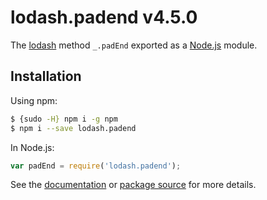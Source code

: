 # lodash.padend v4.5.0

The [lodash](https://lodash.com/) method `_.padEnd` exported as a [Node.js](https://nodejs.org/) module.

## Installation

Using npm:
```bash
$ {sudo -H} npm i -g npm
$ npm i --save lodash.padend
```

In Node.js:
```js
var padEnd = require('lodash.padend');
```

See the [documentation](https://lodash.com/docs#padEnd) or [package source](https://github.com/lodash/lodash/blob/4.5.0-npm-packages/lodash.padend) for more details.
